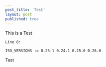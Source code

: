 ```yaml
---
post_title: 'Test'
layout: post
published: true
---
```

This is a Test

<code>Line 8:  
ISO_VERSIONS := 0.23.1 0.24.1 0.25.0 0.26.0</code>

Test
